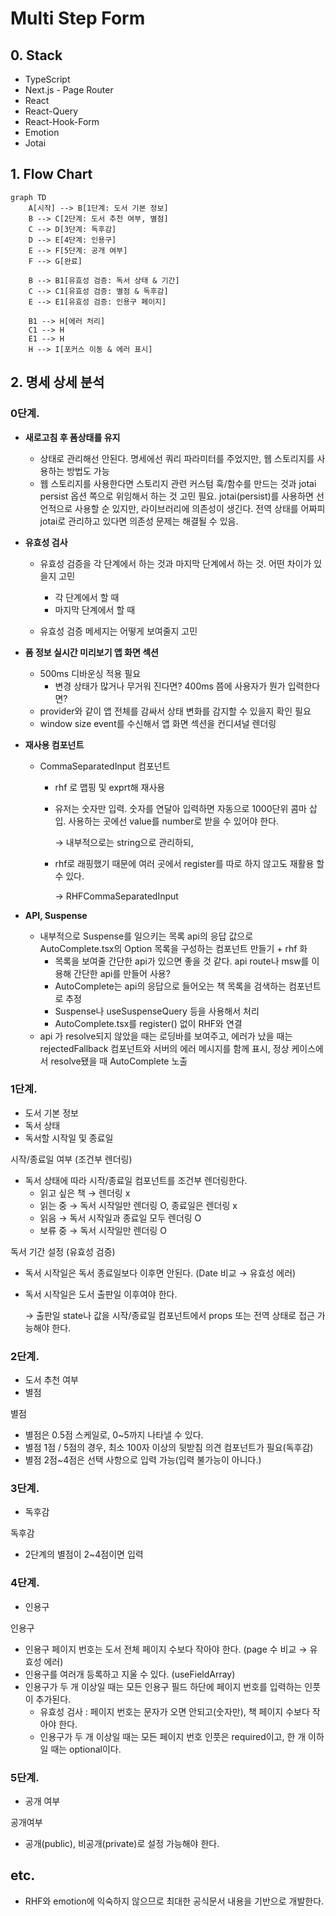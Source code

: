 # Multi Step Form

## 0. Stack
- TypeScript
- Next.js - Page Router
- React
- React-Query
- React-Hook-Form
- Emotion
- Jotai

## 1. Flow Chart

```mermaid
graph TD
    A[시작] --> B[1단계: 도서 기본 정보]
    B --> C[2단계: 도서 추천 여부, 별점]
    C --> D[3단계: 독후감]
    D --> E[4단계: 인용구]
    E --> F[5단계: 공개 여부]
    F --> G[완료]
    
    B --> B1[유효성 검증: 독서 상태 & 기간]
    C --> C1[유효성 검증: 별점 & 독후감]
    E --> E1[유효성 검증: 인용구 페이지]
    
    B1 --> H[에러 처리]
    C1 --> H
    E1 --> H
    H --> I[포커스 이동 & 에러 표시]
```

## 2. 명세 상세 분석

### 0단계.

- **새로고침 후 폼상태를 유지**
    - 상태로 관리해선 안된다. 명세에선 쿼리 파라미터를 주었지만, 웹 스토리지를 사용하는 방법도 가능
    - 웹 스토리지를 사용한다면 스토리지 관련 커스텀 훅/함수를 만드는 것과 jotai persist 옵션 쪽으로 위임해서 하는 것 고민 필요. jotai(persist)를 사용하면 선언적으로 사용할 순 있지만, 라이브러리에 의존성이 생긴다. 전역 상태를 어짜피 jotai로 관리하고 있다면 의존성 문제는 해결될 수 있음.
- **유효성 검사**
    - 유효성 검증을 각 단계에서 하는 것과 마지막 단계에서 하는 것. 어떤 차이가 있을지 고민
        - 각 단계에서 할 때
        - 마지막 단계에서 할 때
    
    - 유효성 검증 메세지는 어떻게 보여줄지 고민
- **폼 정보 실시간 미리보기 앱 화면 섹션**
    - 500ms 디바운싱 적용 필요
        - 변경 상태가 많거나 무거워 진다면? 400ms 쯤에 사용자가 뭔가 입력한다면?
    - provider와 같이 앱 전체를 감싸서 상태 변화를 감지할 수 있을지 확인 필요
    - window size event를 수신해서 앱 화면 섹션을 컨디셔널 렌더링
- **재사용 컴포넌트**
    - CommaSeparatedInput 컴포넌트
        - rhf 로 맵핑 및 exprt해 재사용
        - 유저는 숫자만 입력. 숫자를 연달아 입력하면 자동으로 1000단위 콤마 삽입. 사용하는 곳에선 value를 number로 받을 수 있어야 한다.
            
            → 내부적으로는 string으로 관리하되, 
            
        - rhf로 래핑했기 때문에 여러 곳에서 register를 따로 하지 않고도 재활용 할 수 있다.
            
            → RHFCommaSeparatedInput
            
- **API, Suspense**
    - 내부적으로 Suspense를 일으키는 목록 api의 응답 값으로 AutoComplete.tsx의 Option 목록을 구성하는 컴포넌트 만들기 + rhf 화
        - 목록을 보여줄 간단한 api가 있으면 좋을 것 같다. api route나 msw를 이용해 간단한 api를 만들어 사용?
        - AutoComplete는 api의 응답으로 들어오는 책 목록을 검색하는 컴포넌트로 추정
        - Suspense나 useSuspenseQuery 등을 사용해서 처리
        - AutoComplete.tsx를 register() 없이 RHF와 연결
    - api 가 resolve되지 않았을 때는 로딩바를 보여주고, 에러가 났을 때는 rejectedFallback 컴포넌트와 서버의 에러 메시지를 함께 표시, 정상 케이스에서 resolve됐을 때 AutoComplete 노출

### 1단계.

- 도서 기본 정보
- 독서 상태
- 독서할 시작일 및 종료일

시작/종료일 여부 (조건부 렌더링)

- 독서 상태에 따라 시작/종료일 컴포넌트를 조건부 렌더링한다.
    - 읽고 싶은 책 → 렌더링 x
    - 읽는 중 → 독서 시작일만 렌더링 O, 종료일은 렌더링 x
    - 읽음 → 독서 시작일과 종료일 모두 렌더링 O
    - 보류 중 → 독서 시작일만 렌더링 O

독서 기간 설정 (유효성 검증)

- 독서 시작일은 독서 종료일보다 이후면 안된다. (Date 비교 → 유효성 에러)
- 독서 시작일은 도서 출판일 이후여야 한다.
    
    → 출판일 state나 값을 시작/종료일 컴포넌트에서 props 또는 전역 상태로 접근 가능해야 한다.
    

### 2단계.

- 도서 추천 여부
- 별점

별점

- 별점은 0.5점 스케일로, 0~5까지 나타낼 수 있다.
- 별점 1점 / 5점의 경우, 최소 100자 이상의 뒷받침 의견 컴포넌트가 필요(독후감)
- 별점 2점~4점은 선택 사항으로 입력 가능(입력 불가능이 아니다.)

### 3단계.

- 독후감

독후감

- 2단계의 별점이 2~4점이면 입력

### 4단계.

- 인용구

인용구

- 인용구 페이지 번호는 도서 전체 페이지 수보다 작아야 한다. (page 수 비교 → 유효성 에러)
- 인용구를 여러개 등록하고 지울 수 있다. (useFieldArray)
- 인용구가 두 개 이상일 때는 모든 인용구 필드 하단에 페이지 번호를 입력하는 인풋이 추가된다.
    - 유효성 검사 : 페이지 번호는 문자가 오면 안되고(숫자만), 책 페이지 수보다 작아야 한다.
    - 인용구가 두 개 이상일 때는 모든 페이지 번호 인풋은 required이고, 한 개 이하일 때는 optional이다.

### 5단계.

- 공개 여부

공개여부

- 공개(public), 비공개(private)로 설정 가능해야 한다.

## etc.

- RHF와 emotion에 익숙하지 않으므로 최대한 공식문서 내용을 기반으로 개발한다.
